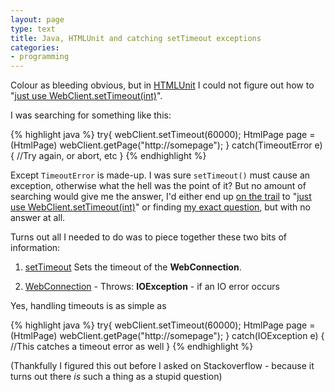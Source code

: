 ```yaml
---
layout: page
type: text
title: Java, HTMLUnit and catching setTimeout exceptions
categories: 
- programming
---
```

Colour as bleeding obvious, but in [HTMLUnit](http://htmlunit.sourceforge.net/) I could not figure out how to "[just use WebClient.setTimeout(int)](http://sourceforge.net/mailarchive/message.php?msg_id=4884C3E5.9090309@yahoo.fr)".

I was searching for something like this:

{% highlight java %}
try{
	webClient.setTimeout(60000);
	HtmlPage page = (HtmlPage) webClient.getPage("http://somepage");
}
catch(TimeoutError e) {
	//Try again, or abort, etc
}
{% endhighlight %}

Except `TimeoutError` is made-up. I was sure `setTimeout()` must cause an exception, otherwise what the hell was the point of it? But no amount of searching would give me the answer, I'd either end up [on the trail](http://sourceforge.net/mailarchive/message.php?msg_id=BAY117-W21EBC7315CB5626E528C56D68A0@phx.gbl) to "[just use WebClient.setTimeout(int)](http://sourceforge.net/mailarchive/message.php?msg_id=4884C3E5.9090309@yahoo.fr)" or finding [my exact question](http://sourceforge.net/mailarchive/message.php?msg_id=26197231.post@talk.nabble.com), but with no answer at all.

Turns out all I needed to do was to piece together these two bits of information:

1. [setTimeout](http://htmlunit.sourceforge.net/apidocs/com/gargoylesoftware/htmlunit/WebClient.html#setTimeout(int)) Sets the timeout of the **WebConnection**. 

2. [WebConnection](http://htmlunit.sourceforge.net/apidocs/com/gargoylesoftware/htmlunit/WebConnection.html) - Throws: **IOException** - if an IO error occurs

Yes, handling timeouts is as simple as

{% highlight java %}
try{
	webClient.setTimeout(60000);
	HtmlPage page = (HtmlPage) webClient.getPage("http://somepage");
}
catch(IOException e) {
	//This catches a timeout error as well
}
{% endhighlight %}

(Thankfully I figured this out before I asked on Stackoverflow - because it turns out there _is_ such a thing as a stupid question)
